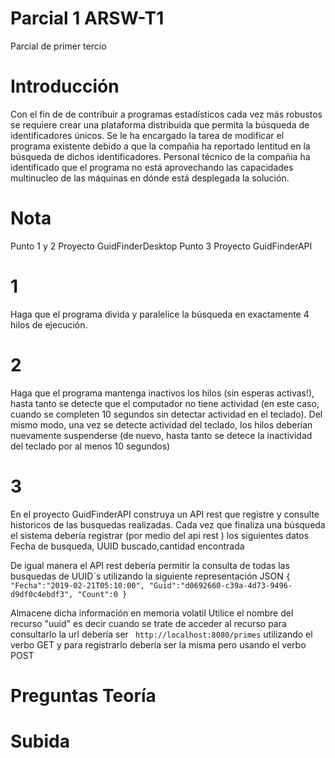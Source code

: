 # Parcial 1 ARSW-T1
Parcial de primer tercio
# Introducción
Con el fin de de contribuir a programas estadísticos cada vez más robustos se requiere crear una plataforma distribuida que permita la búsqueda de identificadores únicos. Se le ha encargado la tarea de modificar el programa existente debido a que la compañia ha reportado lentitud en la búsqueda de dichos identificadores. Personal técnico de la compañia ha identificado que el programa no está aprovechando las capacidades multinucleo de las máquinas en dónde está desplegada la solución.
# Nota
Punto 1 y 2 Proyecto GuidFinderDesktop Punto 3 Proyecto GuidFinderAPI
# 1
Haga que el programa divida y paralelice la búsqueda  en exactamente 4 hilos de ejecución.
# 2
Haga que el programa mantenga inactivos los hilos (sin esperas activas!), hasta tanto se detecte que el computador no tiene actividad (en este caso, cuando se completen 10 segundos sin detectar actividad en el teclado). Del mismo modo, una vez se detecte actividad del teclado, los hilos deberían nuevamente suspenderse (de nuevo, hasta tanto se detece la inactividad del teclado por al menos 10 segundos)
# 3
En el proyecto GuidFinderAPI construya un API rest que registre y consulte historicos de las busquedas realizadas. Cada vez que finaliza una búsqueda el sistema debería registrar (por medio del api rest )  los siguientes datos
Fecha de busqueda, UUID buscado,cantidad encontrada

De igual manera el API rest debería permitir la consulta de todas las busquedas de UUID´s utilizando la siguiente representación JSON 
`
{
"Fecha":"2019-02-21T05:10:00",
"Guid":"d0692660-c39a-4d73-9496-d9df0c4ebdf3",
"Count":0
}
`

Almacene dicha información en memoria volatil
Utilice el nombre del recurso "uuid" es decir cuando se trate de acceder al recurso para consultarlo la url debería ser
` http://localhost:8080/primes` utilizando el verbo GET
y para registrarlo debería ser la misma pero usando el verbo POST

# Preguntas Teoría
# Subida
